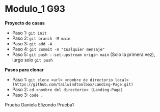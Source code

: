 # Modulo_1 G93

  **Proyecto de casas**
  
  - Paso 1: ``` git init ```
  - Paso 2: ``` git branch -M main ```
  - Paso 3: `git add -A`
  - Paso 4: ```git commit -m "Cualquier mensaje"```
  - Paso 5: ```git push --set-upstream origin main``` (Solo la primera vez), lurgo solo ```git push```
  

  **Pasos para clonar**
  - Paso 1: `git clone <url> <nombre de directorio local> (https://github.com/tailwindtoolbox/Landing-Page.git) `
  - Paso 2: `cd <nombre del directorio> (Landing-Page)`
  - Paso 3: `code .`

  Prueba Daniela Elizondo Prueba1